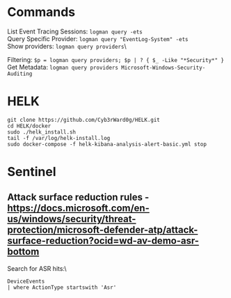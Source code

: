 # Commands
List Event Tracing Sessions: `logman query -ets`\
Query Specific Provider: `logman query "EventLog-System" -ets`\
Show providers: `logman query providers`\

Filtering: `$p = logman query providers; $p | ? { $_ -Like "*Security*" }`\
Get Metadata: `logman query providers Microsoft-Windows-Security-Auditing`

# HELK
```
git clone https://github.com/Cyb3rWard0g/HELK.git
cd HELK/docker
sudo ./helk_install.sh
tail -f /var/log/helk-install.log
sudo docker-compose -f helk-kibana-analysis-alert-basic.yml stop
```
# Sentinel
## Attack surface reduction rules - https://docs.microsoft.com/en-us/windows/security/threat-protection/microsoft-defender-atp/attack-surface-reduction?ocid=wd-av-demo-asr-bottom
Search for ASR hits:\
```
DeviceEvents
| where ActionType startswith 'Asr'
```
